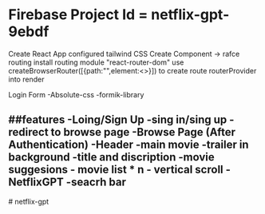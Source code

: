 #
# Firebase Project Id = netflix-gpt-9ebdf
Create React App
configured tailwind CSS
Create Component -> rafce
routing <Body>
   install routing module "react-router-dom" 
   use createBrowserRouter([{path:"",element:<>}]) to create route 
   routerProvider into render

Login Form
   -Absolute-css
   -formik-library




##features
-Loing/Sign Up
   -sing in/sing up
   -redirect to browse page
-Browse Page (After Authentication)
  -Header
  -main movie
      -trailer in background
      -title and discription
      -movie suggesions
        - movie list * n
        - vertical scroll
-NetflixGPT 
   -seacrh bar
   -  
   
#   n e t f l i x - g p t 
 
 